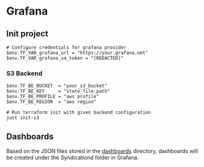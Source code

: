 # Grafana

## Init project

```nu
# Configure credentials for grafana provider
$env.TF_VAR_grafana_url = "https://your.grafana.net"
$env.TF_VAR_grafana_sa_token = "[REDACTED]"
```

### S3 Backend

```nu
$env.TF_BE_BUCKET  = "your_s3_bucket"
$env.TF_BE_KEY     = "state_file_path"
$env.TF_BE_PROFILE = "aws profile"
$env.TF_BE_REGION  = "aws region"

# Run terraform init with given backend configuration
just init-s3
```

## Dashboards

Based on the JSON files stored in the [dashboards](./dashboards) directory, dashboards will be created under the Syndicationd folder in Grafana.
